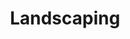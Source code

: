 ---
title: Landscaping
description: 'Transform your outdoor space with customized designs, from patios and gardens to driveways and more.'
cover: 'images/services/astroturf.jpg'
---